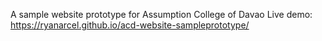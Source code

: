 A sample website prototype for Assumption College of Davao
Live demo: https://ryanarcel.github.io/acd-website-sampleprototype/